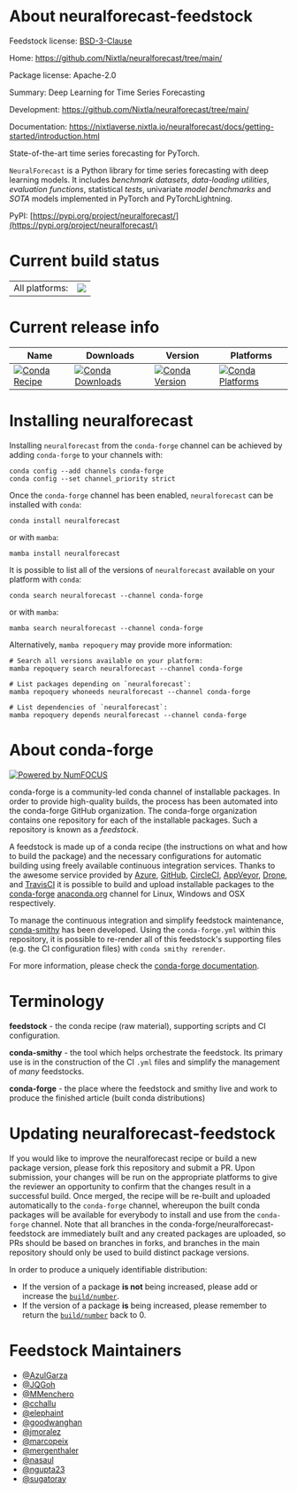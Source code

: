 About neuralforecast-feedstock
==============================

Feedstock license: [BSD-3-Clause](https://github.com/conda-forge/neuralforecast-feedstock/blob/main/LICENSE.txt)

Home: https://github.com/Nixtla/neuralforecast/tree/main/

Package license: Apache-2.0

Summary: Deep Learning for Time Series Forecasting

Development: https://github.com/Nixtla/neuralforecast/tree/main/

Documentation: https://nixtlaverse.nixtla.io/neuralforecast/docs/getting-started/introduction.html

State-of-the-art time series forecasting for PyTorch.

`NeuralForecast` is a Python library for time series forecasting with
deep learning models. It includes *benchmark datasets*, *data-loading
utilities*, *evaluation functions*, statistical *tests*, univariate *model
benchmarks* and *SOTA* models implemented in PyTorch and PyTorchLightning.

PyPI: [https://pypi.org/project/neuralforecast/](https://pypi.org/project/neuralforecast/)


Current build status
====================


<table><tr><td>All platforms:</td>
    <td>
      <a href="https://dev.azure.com/conda-forge/feedstock-builds/_build/latest?definitionId=15757&branchName=main">
        <img src="https://dev.azure.com/conda-forge/feedstock-builds/_apis/build/status/neuralforecast-feedstock?branchName=main">
      </a>
    </td>
  </tr>
</table>

Current release info
====================

| Name | Downloads | Version | Platforms |
| --- | --- | --- | --- |
| [![Conda Recipe](https://img.shields.io/badge/recipe-neuralforecast-green.svg)](https://anaconda.org/conda-forge/neuralforecast) | [![Conda Downloads](https://img.shields.io/conda/dn/conda-forge/neuralforecast.svg)](https://anaconda.org/conda-forge/neuralforecast) | [![Conda Version](https://img.shields.io/conda/vn/conda-forge/neuralforecast.svg)](https://anaconda.org/conda-forge/neuralforecast) | [![Conda Platforms](https://img.shields.io/conda/pn/conda-forge/neuralforecast.svg)](https://anaconda.org/conda-forge/neuralforecast) |

Installing neuralforecast
=========================

Installing `neuralforecast` from the `conda-forge` channel can be achieved by adding `conda-forge` to your channels with:

```
conda config --add channels conda-forge
conda config --set channel_priority strict
```

Once the `conda-forge` channel has been enabled, `neuralforecast` can be installed with `conda`:

```
conda install neuralforecast
```

or with `mamba`:

```
mamba install neuralforecast
```

It is possible to list all of the versions of `neuralforecast` available on your platform with `conda`:

```
conda search neuralforecast --channel conda-forge
```

or with `mamba`:

```
mamba search neuralforecast --channel conda-forge
```

Alternatively, `mamba repoquery` may provide more information:

```
# Search all versions available on your platform:
mamba repoquery search neuralforecast --channel conda-forge

# List packages depending on `neuralforecast`:
mamba repoquery whoneeds neuralforecast --channel conda-forge

# List dependencies of `neuralforecast`:
mamba repoquery depends neuralforecast --channel conda-forge
```


About conda-forge
=================

[![Powered by
NumFOCUS](https://img.shields.io/badge/powered%20by-NumFOCUS-orange.svg?style=flat&colorA=E1523D&colorB=007D8A)](https://numfocus.org)

conda-forge is a community-led conda channel of installable packages.
In order to provide high-quality builds, the process has been automated into the
conda-forge GitHub organization. The conda-forge organization contains one repository
for each of the installable packages. Such a repository is known as a *feedstock*.

A feedstock is made up of a conda recipe (the instructions on what and how to build
the package) and the necessary configurations for automatic building using freely
available continuous integration services. Thanks to the awesome service provided by
[Azure](https://azure.microsoft.com/en-us/services/devops/), [GitHub](https://github.com/),
[CircleCI](https://circleci.com/), [AppVeyor](https://www.appveyor.com/),
[Drone](https://cloud.drone.io/welcome), and [TravisCI](https://travis-ci.com/)
it is possible to build and upload installable packages to the
[conda-forge](https://anaconda.org/conda-forge) [anaconda.org](https://anaconda.org/)
channel for Linux, Windows and OSX respectively.

To manage the continuous integration and simplify feedstock maintenance,
[conda-smithy](https://github.com/conda-forge/conda-smithy) has been developed.
Using the ``conda-forge.yml`` within this repository, it is possible to re-render all of
this feedstock's supporting files (e.g. the CI configuration files) with ``conda smithy rerender``.

For more information, please check the [conda-forge documentation](https://conda-forge.org/docs/).

Terminology
===========

**feedstock** - the conda recipe (raw material), supporting scripts and CI configuration.

**conda-smithy** - the tool which helps orchestrate the feedstock.
                   Its primary use is in the construction of the CI ``.yml`` files
                   and simplify the management of *many* feedstocks.

**conda-forge** - the place where the feedstock and smithy live and work to
                  produce the finished article (built conda distributions)


Updating neuralforecast-feedstock
=================================

If you would like to improve the neuralforecast recipe or build a new
package version, please fork this repository and submit a PR. Upon submission,
your changes will be run on the appropriate platforms to give the reviewer an
opportunity to confirm that the changes result in a successful build. Once
merged, the recipe will be re-built and uploaded automatically to the
`conda-forge` channel, whereupon the built conda packages will be available for
everybody to install and use from the `conda-forge` channel.
Note that all branches in the conda-forge/neuralforecast-feedstock are
immediately built and any created packages are uploaded, so PRs should be based
on branches in forks, and branches in the main repository should only be used to
build distinct package versions.

In order to produce a uniquely identifiable distribution:
 * If the version of a package **is not** being increased, please add or increase
   the [``build/number``](https://docs.conda.io/projects/conda-build/en/latest/resources/define-metadata.html#build-number-and-string).
 * If the version of a package **is** being increased, please remember to return
   the [``build/number``](https://docs.conda.io/projects/conda-build/en/latest/resources/define-metadata.html#build-number-and-string)
   back to 0.

Feedstock Maintainers
=====================

* [@AzulGarza](https://github.com/AzulGarza/)
* [@JQGoh](https://github.com/JQGoh/)
* [@MMenchero](https://github.com/MMenchero/)
* [@cchallu](https://github.com/cchallu/)
* [@elephaint](https://github.com/elephaint/)
* [@goodwanghan](https://github.com/goodwanghan/)
* [@jmoralez](https://github.com/jmoralez/)
* [@marcopeix](https://github.com/marcopeix/)
* [@mergenthaler](https://github.com/mergenthaler/)
* [@nasaul](https://github.com/nasaul/)
* [@ngupta23](https://github.com/ngupta23/)
* [@sugatoray](https://github.com/sugatoray/)

